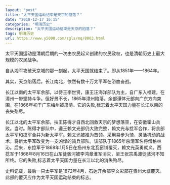 ```yaml
---
layout: "post"
title: "太平天国运动结束是天京的陷落？"
date: "2018-12-17 16:15"
categories: "明清历史"
description: "太平天国运动结束是天京的陷落？"
tags: 明清历史
url: https://www.y5000.com/zgls/mq/8003.html
---
```






太平天国运动是清朝后期的一次由农民起义创建的农民政权，也是清朝历史上最大规模的农民战争。

自从湘军攻破天京城的那一刻起，太平天国就结束了。即从1851年——1864年。

其实，天京陷落后，长江南北，依然有数十万太平军在浴血奋战。

长江以南的太平军余部，以侍王李世贤，康王汪海洋部队为主，自广东入福建，在漳州一带坚持斗争。但好景不长，1865年漳州陷落。余部谭体元部向广东方向突围，在1866年初于广东梅州被肃清。它的失败,标志着太平天国力量在长江以南的丧失殆尽。

长江以北的太平军余部，扶王陈得才自西北回救天京的梦想落空，在安徽霍山兵败。当时。陈得才部队中，遵王赖文光部仍大致完整，赖文光与捻军合作，将余部太平军和捻军合并为新太平军。赖文光被推为首领。采用易步为骑，灵活机动的战术，将新太平军改变为一支凶悍的骑兵部队。该部队于1865年杀清军名将僧格林沁。后来，东捻军于1868年1月5日在扬州东北瓦窑铺覆灭，赖文光英勇就义。西捻军于1868年8月16日在山东徒骇河被李鸿章淮军消灭，梁王张宗禹渡徒骇河不知所终。它的失败,标志着太平天国力量在长江以北的消失殆尽。

史料记载，最后一只太平军是1872年4月，石达开余部李文彩部在贵州大塘覆灭。此部的覆灭应作为太平天国运动结束的标志。
